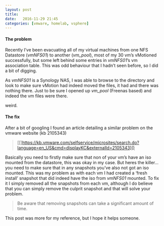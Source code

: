 ```yaml
---
layout: post
title:  
date:   2016-11-29 21:45
categories: [vmware, homelab, vsphere]
---
```

#### The problem
Recently I’ve been evacuating all of my virtual machines from one NFS Datastore (*vmNFS01*) to another (*vm_pool*), most of my 30 vm’s vMotioned successfully, but some left behind some entries in *vmNFS01*’s vm association table. This was odd behaviour that I hadn’t seen before, so I did a bit of digging.

As *vmNFS01* is a Synology NAS, I was able to browse to the directory and look to make sure vMotion had indeed moved the files, it had and there was nothing there. Just to be sure I opened up *vm_pool* (Freenas based) and indeed the vm files were there.

weird.

#### The fix
After a bit of googling I found an article detailing a similar problem on the vmware website (kb 2105343)
> [\[]https://kb.vmware.com/selfservice/microsites/search.do?language=en_US&cmd=displayKC&externalId=2105343]()

Basically you need to firstly make sure that non of your vm’s have an iso mounted from the datastore, this was okay in my case. But heres the killer… you need to make sure that in any snapshots you’ve also not got an iso mounted. This was my problem as with each vm I had created a ‘fresh install’ snapshot that did indeed have the iso from *vmNFS01* mounted. To fix it I simply removed all the snapshots from each vm, although I do believe that you can simply remove the culprit snapshot and that will solve your problem.
> Be aware that removing snapshots can take a significant amount of time.

This post was more for my reference, but I hope it helps someone.

